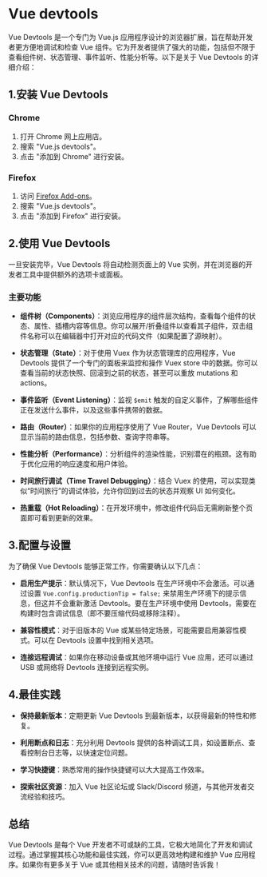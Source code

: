 # Vue devtools

Vue Devtools 是一个专门为 Vue.js 应用程序设计的浏览器扩展，旨在帮助开发者更方便地调试和检查 Vue 组件。它为开发者提供了强大的功能，包括但不限于查看组件树、状态管理、事件监听、性能分析等。以下是关于 Vue Devtools 的详细介绍：

## 1.安装 Vue Devtools

### Chrome

1. 打开 Chrome 网上应用店。
2. 搜索 "Vue.js devtools"。
3. 点击 "添加到 Chrome" 进行安装。

### Firefox

1. 访问 [Firefox Add-ons](https://addons.mozilla.org/)。
2. 搜索 "Vue.js devtools"。
3. 点击 "添加到 Firefox" 进行安装。

## 2.使用 Vue Devtools

一旦安装完毕，Vue Devtools 将自动检测页面上的 Vue 实例，并在浏览器的开发者工具中提供额外的选项卡或面板。

### 主要功能

- **组件树（Components）**：浏览应用程序的组件层次结构，查看每个组件的状态、属性、插槽内容等信息。你可以展开/折叠组件以查看其子组件，双击组件名称可以在编辑器中打开对应的代码文件（如果配置了源映射）。
- **状态管理（State）**：对于使用 Vuex 作为状态管理库的应用程序，Vue Devtools 提供了一个专门的面板来监控和操作 Vuex store 中的数据。你可以查看当前的状态快照、回滚到之前的状态，甚至可以重放 mutations 和 actions。

- **事件监听（Event Listening）**：监视 `$emit` 触发的自定义事件，了解哪些组件正在发送什么事件，以及这些事件携带的数据。

- **路由（Router）**：如果你的应用程序使用了 Vue Router，Vue Devtools 可以显示当前的路由信息，包括参数、查询字符串等。

- **性能分析（Performance）**：分析组件的渲染性能，识别潜在的瓶颈。这有助于优化应用的响应速度和用户体验。

- **时间旅行调试（Time Travel Debugging）**：结合 Vuex 的使用，可以实现类似“时间旅行”的调试体验，允许你回到过去的状态并观察 UI 如何变化。

- **热重载（Hot Reloading）**：在开发环境中，修改组件代码后无需刷新整个页面即可看到更新的效果。

## 3.配置与设置

为了确保 Vue Devtools 能够正常工作，你需要确认以下几点：

- **启用生产提示**：默认情况下，Vue Devtools 在生产环境中不会激活。可以通过设置 `Vue.config.productionTip = false;` 来禁用生产环境下的提示信息，但这并不会重新激活 Devtools。要在生产环境中使用 Devtools，需要在构建时包含调试信息（即不要压缩代码或移除注释）。

- **兼容性模式**：对于旧版本的 Vue 或某些特定场景，可能需要启用兼容性模式。可以在 Devtools 设置中找到相关选项。

- **连接远程调试**：如果你在移动设备或其他环境中运行 Vue 应用，还可以通过 USB 或网络将 Devtools 连接到远程实例。

## 4.最佳实践

- **保持最新版本**：定期更新 Vue Devtools 到最新版本，以获得最新的特性和修复。
- **利用断点和日志**：充分利用 Devtools 提供的各种调试工具，如设置断点、查看控制台日志等，以快速定位问题。

- **学习快捷键**：熟悉常用的操作快捷键可以大大提高工作效率。

- **探索社区资源**：加入 Vue 社区论坛或 Slack/Discord 频道，与其他开发者交流经验和技巧。

## 总结

Vue Devtools 是每个 Vue 开发者不可或缺的工具，它极大地简化了开发和调试过程。通过掌握其核心功能和最佳实践，你可以更高效地构建和维护 Vue 应用程序。如果你有更多关于 Vue 或其他相关技术的问题，请随时告诉我！
